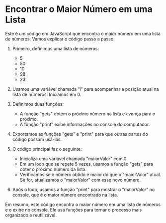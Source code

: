 # Encontrar o Maior Número em uma Lista

Este é um código em JavaScript que encontra o maior número em uma lista de números. Vamos explicar o código passo a passo:

1. Primeiro, definimos uma lista de números:
   - 5
   - 50
   - 10
   - 98
   - 23

2. Usamos uma variável chamada "i" para acompanhar a posição atual na lista de números. Iniciamos em 0.

3. Definimos duas funções:
   - A função "gets" obtém o próximo número na lista e avança para o próximo.
   - A função "print" exibe informações no console do computador.

4. Exportamos as funções "gets" e "print" para que outras partes do código possam usá-las.

5. O código principal faz o seguinte:
   - Inicializa uma variável chamada "maiorValor" com 0.
   - Em um loop que se repete 5 vezes, usamos a função "gets" para obter o próximo número da lista.
   - Verificamos se o número obtido é maior do que o "maiorValor" atual. Se for, atualizamos o "maiorValor" com esse novo número.
   
6. Após o loop, usamos a função "print" para mostrar o "maiorValor" no console, que é o maior número encontrado na lista.

Em resumo, este código encontra o maior número em uma lista de números e o exibe no console. Ele usa funções para tornar o processo mais organizado e reutilizável.
